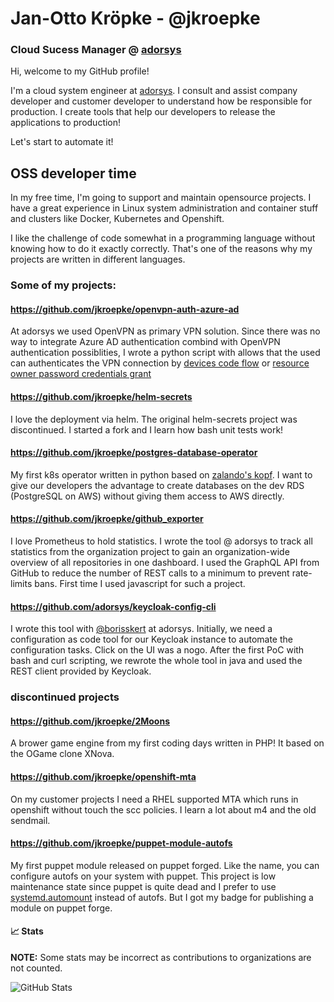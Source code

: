 # Jan-Otto Kröpke - @jkroepke
### Cloud Sucess Manager @ [adorsys](https://github.com/adorsys)

Hi, welcome to my GitHub profile!

I'm a cloud system engineer at [adorsys](https://github.com/adorsys). I consult and assist company developer and customer developer to understand how be responsible for production. I create tools that help our developers to release the applications to production!

Let's start to automate it!

## OSS developer time
In my free time, I'm going to support and maintain opensource projects. I have a great experience in Linux system administration and container stuff and clusters like Docker, Kubernetes and Openshift.

I like the challenge of code somewhat in a programming language without knowing how to do it exactly correctly. That's one of the reasons why my projects are written in different languages.

### Some of my projects:

#### https://github.com/jkroepke/openvpn-auth-azure-ad

At adorsys we used OpenVPN as primary VPN solution. Since there was no way to integrate Azure AD authentication combind with OpenVPN authentication possiblities, I wrote a python script with allows that the used can authenticates the VPN connection by [devices code flow](https://docs.microsoft.com/en-us/azure/active-directory/develop/v2-oauth2-device-code) or [resource owner password credentials grant](https://docs.microsoft.com/en-us/azure/active-directory/develop/v2-oauth-ropc)

#### https://github.com/jkroepke/helm-secrets

I love the deployment via helm. The original helm-secrets project was discontinued. I started a fork and I learn how bash unit tests work!

#### https://github.com/jkroepke/postgres-database-operator

My first k8s operator written in python based on [zalando's kopf](https://github.com/zalando-incubator/kopf). I want to give our developers the advantage to create databases on the dev RDS (PostgreSQL on AWS) without giving them access to AWS directly. 

#### https://github.com/jkroepke/github_exporter

I love Prometheus to hold statistics. I wrote the tool @ adorsys to track all statistics from the organization project to gain an organization-wide overview of all repositories in one dashboard. I used the GraphQL API from GitHub to reduce the number of REST calls to a minimum to prevent rate-limits bans. First time I used javascript for such a project.

#### https://github.com/adorsys/keycloak-config-cli

I wrote this tool with [@borisskert](https://github.com/borisskert) at adorsys. Initially, we need a configuration as code tool for our Keycloak instance to automate the configuration tasks. Click on the UI was a nogo. After the first PoC with bash and curl scripting, we rewrote the whole tool in java and used the REST client provided by Keycloak.

### discontinued projects

#### https://github.com/jkroepke/2Moons

A brower game engine from my first coding days written in PHP! It based on the OGame clone XNova.

#### https://github.com/jkroepke/openshift-mta

On my customer projects I need a RHEL supported MTA which runs in openshift without touch the scc policies. I learn a lot about m4 and the old sendmail.

#### https://github.com/jkroepke/puppet-module-autofs

My first puppet module released on puppet forged. Like the name, you can configure autofs on your system with puppet. This project is low maintenance state since puppet is quite dead and I prefer to use [systemd.automount](https://www.freedesktop.org/software/systemd/man/systemd.automount.html) instead of autofs. But I got my badge for publishing a module on puppet forge.

#### 📈 Stats

**NOTE:** Some stats may be incorrect as contributions to organizations
are not counted.

![GitHub Stats](https://github-readme-stats.vercel.app/api?username=jkroepke&count_private=true&theme=tokyonight&show_icons=true)
